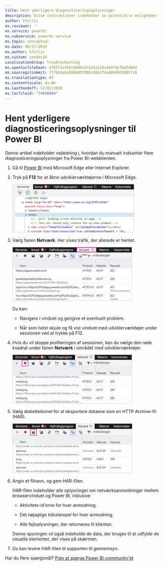 ```yaml
---
title: Hent yderligere diagnosticeringsoplysninger
description: Disse instruktioner indeholder to potentielle muligheder for manuelt at indsamle flere diagnosticeringsoplysninger fra Power BI-webklienten.
author: kfollis
ms.reviewer: ''
ms.service: powerbi
ms.subservice: powerbi-service
ms.topic: conceptual
ms.date: 09/17/2019
ms.author: kfollis
ms.custom: seodec18
LocalizationGroup: Troubleshooting
ms.openlocfilehash: 670373afb5cb890c87a24a129cd43fde7bd5d892
ms.sourcegitcommit: f77b24a8a588605f005c9bb1fdad864955885718
ms.translationtype: HT
ms.contentlocale: da-DK
ms.lasthandoff: 12/02/2019
ms.locfileid: "74698894"
---
```

# <a name="capture-additional-diagnostic-information-for-power-bi"></a>Hent yderligere diagnosticeringsoplysninger til Power BI

Denne artikel indeholder vejledning i, hvordan du manuelt indsamler flere diagnosticeringsoplysninger fra Power BI-webklienten.

1. Gå til [Power BI](https://app.powerbi.com) med Microsoft Edge eller Internet Explorer.

1. Tryk på **F12** for at åbne udviklerværktøjerne i Microsoft Edge.

   ![Skærmbillede af fanen Elementer i udviklerværktøjerne i Microsoft Edge.](media/service-admin-capturing-additional-diagnostic-information-for-power-bi/edge-developer-tools.png)

1. Vælg fanen **Netværk**. Her vises trafik, der allerede er hentet.

   ![Skærmbillede af fanen Netværk i udviklerværktøjerne i Microsoft Edge.](media/service-admin-capturing-additional-diagnostic-information-for-power-bi/edge-network-tab.png)

    Du kan:

    * Navigere i vinduet og gengive et eventuelt problem.

    * Når som helst skjule og få vist vinduet med udviklerværktøjer under sessionen ved at trykke på F12.

1. Hvis du vil stoppe profileringen af sessionen, kan du vælge den røde kvadrat under fanen **Netværk** i området med udviklerværktøjer.

   ![Skærmbillede af fanen Netværk i udviklerværktøjer i Microsoft Edge med stopknappen fremhævet.](media/service-admin-capturing-additional-diagnostic-information-for-power-bi/edge-network-tab-stop.png)

1. Vælg disketteikonet for at eksportere dataene som en HTTP Archive-fil (HAR).

   ![Skærmbillede af fanen Netværk i udviklerværktøjer i Microsoft Edge med disketteikonet fremhævet.](media/service-admin-capturing-additional-diagnostic-information-for-power-bi/edge-network-tab-save.png)

1. Angiv et filnavn, og gem HAR-filen.

    HAR-filen indeholder alle oplysninger om netværksanmodninger mellem browservinduet og Power BI, inklusive:

    * Aktivitets-id'erne for hver anmodning.

    * Det nøjagtige tidsstempel for hver anmodning.

    * Alle fejloplysninger, der returneres til klienten.

    Denne sporingen vil også indeholde de data, der bruges til at udfylde de visuelle elementer, der vises på skærmen.

1. Du kan levere HAR-filen til supporten til gennemsyn.

Har du flere spørgsmål? [Prøv at spørge Power BI-community'et](https://community.powerbi.com/)
